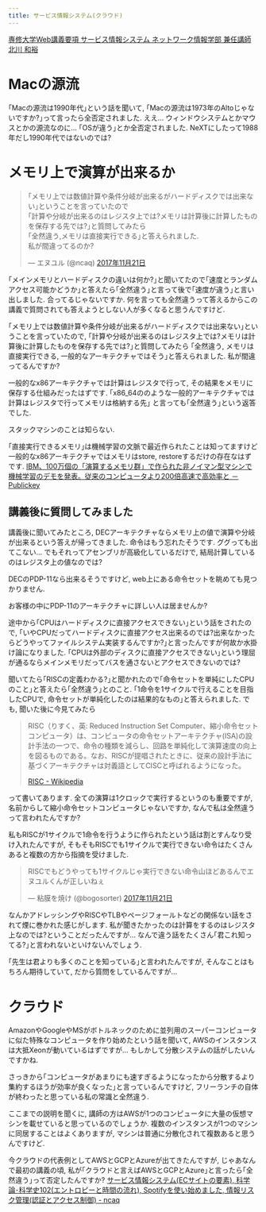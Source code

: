 ```yaml
---
title: サービス情報システム(クラウド)
---
```


[専修大学Web講義要項 サービス情報システム ネットワーク情報学部 兼任講師 北川 和裕](http://syllabus.acc.senshu-u.ac.jp/syllabus/syllabus/search/SyllabusInfo.do?nendo=2017&kogikey=33154&setti=1)

# Macの源流

｢Macの源流は1990年代｣という話を聞いて,
｢Macの源流は1973年のAltoじゃないですか?｣って言ったら全否定されました.
ええ…
ウィンドウシステムとかマウスとかの源流なのに…
｢OSが違う｣とか全否定されました.
NeXTにしたって1988年だし1990年代ではないのでは?

# メモリ上で演算が出来るか

<blockquote class="twitter-tweet" data-lang="ja"><p lang="ja" dir="ltr">｢メモリ上では数値計算や条件分岐が出来るがハードディスクでは出来ない｣ということを言っていたので<br />｢計算や分岐が出来るのはレジスタ上では?メモリは計算後に計算したものを保存する先では?｣と質問してみたら<br />｢全然違う,メモリは直接実行できる｣と答えられました.<br />私が間違ってるのか?</p>&mdash; エヌユル (@ncaq) <a href="https://twitter.com/ncaq/status/932769682494431232?ref_src=twsrc%5Etfw">2017年11月21日</a></blockquote>

｢メインメモリとハードディスクの違いは何か?｣と聞いてたので｢速度とランダムアクセス可能かどうか｣と答えたら｢全然違う｣と言って後で｢速度が違う｣と言い出しました.
合ってるじゃないですか.
何を言っても全然違うって答えるからこの講義で質問されても答えようとしない人が多くなると思うんですけど.

｢メモリ上では数値計算や条件分岐が出来るがハードディスクでは出来ない｣ということを言っていたので,
｢計算や分岐が出来るのはレジスタ上では?メモリは計算後に計算したものを保存する先では?｣と質問してみたら
｢全然違う, メモリは直接実行できる, 一般的なアーキテクチャではそう｣と答えられました.
私が間違ってるんですか?

一般的なx86アーキテクチャでは計算はレジスタで行って, その結果をメモリに保存する仕組みだったはずです.
｢x86_64ののような一般的アーキテクチャでは計算はレジスタで行ってメモリは格納する先｣
と言っても｢全然違う｣という返答でした.

スタックマシンのことは知らない.

｢直接実行できるメモリ｣は機械学習の文脈で最近作られたことは知ってますけど一般的なx86アーキテクチャではメモリはstore, restoreするだけの存在なはずです.
[IBM、100万個の「演算するメモリ群」で作られた非ノイマン型マシンで機械学習のデモを発表。従来のコンピュータより200倍高速で高効率と － Publickey](http://www.publickey1.jp/blog/17/ibm100200.html)

## 講義後に質問してみました

講義後に聞いてみたところ,
DECアーキテクチャならメモリ上の値で演算や分岐が出来るという答えが帰ってきました.
命令はもう忘れたそうです.
ググっても出てこない…
でもそれってアセンブリが高級化しているだけで,
結局計算しているのはレジスタ上の値なのでは?

DECのPDP-11なら出来るそうですけど,
web上にある命令セットを眺めても見つかりません.

お客様の中にPDP-11のアーキテクチャに詳しい人は居ませんか?

途中から｢CPUはハードディスクに直接アクセスできない｣という話をされたので,
｢いやCPUだってハードディスクに直接アクセス出来るのでは?出来なかったらどうやってファイルシステム実装するんですか?｣と言ったんですが何故か水掛け論になりました.
｢CPUは外部のディスクに直接アクセスできない｣という理屈が通るならメインメモリだってバスを通さないとアクセスできないのでは?

聞いてたら｢RISCの定義わかる?｣と聞かれたので｢命令セットを単純にしたCPUのこと｣と答えたら｢全然違う｣とのこと.
｢1命令を1サイクルで行えることを目指したCPUで,
命令セットが単純化したのは結果的なもの｣と答えられました.
でも,
聞いた後に今見てみたら

> RISC（りすく、英: Reduced Instruction Set Computer、縮小命令セットコンピュータ）は、コンピュータの命令セットアーキテクチャ(ISA)の設計手法の一つで、命令の種類を減らし、回路を単純化して演算速度の向上を図るものである。なお、RISCが提唱されたときに、従来の設計手法に基づくアーキテクチャは対義語としてCISCと呼ばれるようになった。
>
> [RISC - Wikipedia](https://ja.wikipedia.org/wiki/RISC)

って書いてあります.
全ての演算は1クロックで実行するというのも重要ですが,
名前からして縮小命令セットコンピュータじゃないですか,
なんで私は全然違うって言われたんですか?

私もRISCが1サイクルで1命令を行うように作られたという話は割とすんなり受け入れたんですが,
そもそもRISCでも1サイクルで実行できない命令はたくさんあると複数の方から指摘を受けました.

<blockquote class="twitter-tweet" data-conversation="none" data-lang="ja"><p lang="ja" dir="ltr">RISCでもどうやっても1サイクルじゃ実行できない命令山ほどあるんでエヌユルくんが正しいねぇ</p>&mdash; 粘膜を焼け (@bogosorter) <a href="https://twitter.com/bogosorter/status/932797098004590592?ref_src=twsrc%5Etfw">2017年11月21日</a></blockquote>

なんかアドレッシングやRISCやTLBやページフォールトなどの関係ない話をされて煙に巻かれた感じがします.
私が聞きたかったのは計算をするのはレジスタ上なのでは?ということだったんですが…
なんで違う話をたくさん｢君これ知ってる?｣と言われないといけないんでしょう.

｢先生は君よりも多くのことを知っている｣と言われたんですが,
そんなことはもちろん期待していて,
だから質問をしているんですが…

# クラウド

AmazonやGoogleやMSがボトルネックのために並列用のスーパーコンピュータに似た特殊なコンピュータを作り始めたという話を聞いて,
AWSのインスタンスは大抵Xeonが動いているはずですが…
もしかして分散システムの話がしたいんですかね.

さっきから｢コンピュータがあまりにも速すぎるようになったから分散するより集約するほうが効率が良くなった｣と言っているんですけど,
フリーランチの自体が終わったと思っている私の常識と全然違う.

ここまでの説明を聞くに,
講師の方はAWSが1つのコンピュータに大量の仮想マシンを載せていると思っているのでしょうか.
複数のインスタンスが1つのマシンに同居することはよくありますが,
マシンは普通に分散化されて複数あると思うんですけど.

今クラウドの代表例としてAWSとGCPとAzureが出てきたんですが,
じゃあなんで最初の講義の頃,
私が｢クラウドと言えばAWSとGCPとAzure｣と言ったら｢全然違う｣って否定したんですか?
[サービス情報システム(ECサイトの要素), 科学論･科学史102(エントロピーと時間の流れ), Spotifyを使い始めました, 情報リスク管理(認証とアクセス制御) - ncaq](https://www.ncaq.net/2017/10/31/)

